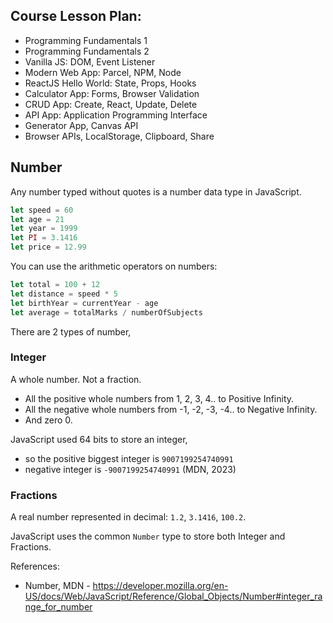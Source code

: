 ## Course Lesson Plan:

- Programming Fundamentals 1
- Programming Fundamentals 2
- Vanilla JS: DOM, Event Listener
- Modern Web App: Parcel, NPM, Node
- ReactJS Hello World: State, Props, Hooks
- Calculator App: Forms, Browser Validation
- CRUD App: Create, React, Update, Delete 
- API App: Application Programming Interface
- Generator App, Canvas API
- Browser APIs, LocalStorage, Clipboard, Share

## Number

Any number typed without quotes is a number data type in JavaScript.

```js
let speed = 60
let age = 21
let year = 1999
let PI = 3.1416
let price = 12.99
```

You can use the arithmetic operators on numbers:

```js
let total = 100 + 12
let distance = speed * 5
let birthYear = currentYear - age
let average = totalMarks / numberOfSubjects
```
There are 2 types of number,

### Integer

A whole number. Not a fraction.

- All the positive whole numbers from 1, 2, 3, 4.. to Positive Infinity.
- All the negative whole numbers from -1, -2, -3, -4.. to Negative Infinity.
- And zero 0.

JavaScript used 64 bits to store an integer, 

- so the positive biggest integer is `9007199254740991`
- negative integer is `-9007199254740991` (MDN, 2023)

### Fractions

A real number represented in decimal: `1.2`, `3.1416`, `100.2`.  

JavaScript uses the common `Number` type to store both Integer and Fractions.

References:

- Number, MDN - https://developer.mozilla.org/en-US/docs/Web/JavaScript/Reference/Global_Objects/Number#integer_range_for_number
